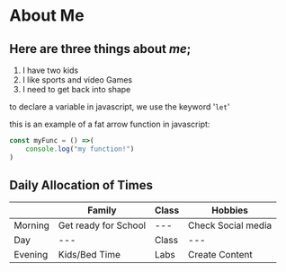 # About Me

## Here are **three** things about _me_;
1. I have two kids
1. I like sports and video Games
1. I need to get back into shape

to declare a variable in javascript, we use the keyword '`let`'

this is an example of a fat arrow function in javascript:
```javascript
const myFunc = () =>(
    console.log("my function!")
)
```
## **Daily Allocation of Times**
|         | Family               | Class | Hobbies            |
|---------|----------------------|-------|--------------------|
| Morning | Get ready for School | ---   | Check Social media |
| Day     | ---                  | Class | ---                |
| Evening | Kids/Bed Time        | Labs  | Create Content     |